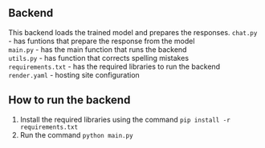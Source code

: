 ## Backend
This backend loads the trained model and prepares the responses. 
```chat.py``` - has funtions that prepare the response from the model  
```main.py``` - has the main function that runs the backend  
```utils.py``` - has function that corrects spelling mistakes  
```requirements.txt``` - has the required libraries to run the backend  
```render.yaml``` - hosting site configuration  

## How to run the backend
1. Install the required libraries using the command 
```pip install -r requirements.txt``` 
2. Run the command 
 ```python main.py```

